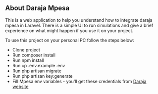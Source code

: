
## About Daraja Mpesa

This is a web application to help you understand how to integrate daraja mpesa
in Laravel. There is a simple UI to run simulations and give a brief experience
on what might happen if you use it on your project.

To use this project on your personal PC follow the steps below:

- Clone project
- Run composer install
- Run npm install
- Run cp .env.example .env
- Run php artisan migrate
- Run php artisan key:generate
- Fill Mpesa env variables - you'll get these credentials from [Daraja website](https://developer.safaricom.co.ke/)

